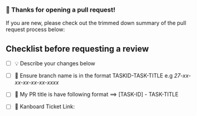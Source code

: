 ### 👋 Thanks for opening a pull request!

If you are new, please check out the trimmed down summary of the pull request process below:

## Checklist before requesting a review
- [ ] 💡 Describe your changes below

- [ ] 🌱 Ensure branch name is in the format
    TASKID-TASK-TITLE e.g
    *27-xx-xx-xx-xx-xx-xxxx*

- [ ] 📛 My PR title is have following format ==> [TASK-ID] - TASK-TITLE

- [ ] 🔗 Kanboard Ticket Link:

